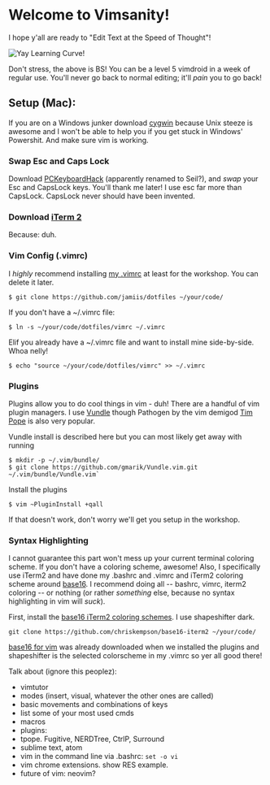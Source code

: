 # Welcome to Vimsanity!
I hope y'all are ready to "Edit Text at the Speed of Thought"!

![Yay Learning Curve!](http://www.thejach.com/imgs/vim_learning.jpg)

Don't stress, the above is BS! You can be a level 5 vimdroid in a week of regular use. You'll never go back to normal editing; it'll _pain_ you to go back!

## Setup (Mac):
If you are on a Windows junker download [cygwin](https://www.cygwin.com/install.html) because Unix steeze is awesome and I won't be able to help you if you get stuck in Windows' Powershit. And make sure vim is working.

### Swap Esc and Caps Lock
Download [PCKeyboardHack](https://pqrs.org/macosx/keyremap4macbook/seil.html.en) (apparently renamed to Seil?), and _swap_ your Esc and CapsLock keys. You'll thank me later! I use esc far more than CapsLock. CapsLock never should have been invented.

### Download [iTerm 2](http://www.iterm2.com/#/section/home)
Because: duh.

### Vim Config (.vimrc)
I _highly_ recommend installing [my .vimrc](https://github.com/jamiis/dotfiles/blob/master/vimrc) at least for the workshop. You can delete it later.

`$ git clone https://github.com/jamiis/dotfiles ~/your/code/`

If you don't have a ~/.vimrc file:

`$ ln -s ~/your/code/dotfiles/vimrc ~/.vimrc`

Elif you already have a ~/.vimrc file and want to install mine side-by-side. Whoa nelly!

`$ echo "source ~/your/code/dotfiles/vimrc" >> ~/.vimrc`

### Plugins
Plugins allow you to do cool things in vim - duh! There are a handful of vim plugin managers. I use [Vundle](https://github.com/gmarik/Vundle.vim) though Pathogen by the vim demigod [Tim Pope](https://github.com/tpope) is also very popular.

Vundle install is described here but you can most likely get away with running
```
$ mkdir -p ~/.vim/bundle/
$ git clone https://github.com/gmarik/Vundle.vim.git ~/.vim/bundle/Vundle.vim`
```

Install the plugins

`$ vim ~PluginInstall +qall`

If that doesn't work, don't worry we'll get you setup in the workshop.

### Syntax Highlighting
I cannot guarantee this part won't mess up your current terminal coloring scheme. If you don't have a coloring scheme, awesome! Also, I specifically use iTerm2 and have done my .bashrc and .vimrc and iTerm2 coloring scheme around [base16](https://github.com/chriskempson/base16). I recommend doing all -- bashrc, vimrc, iterm2 coloring -- or nothing (or rather _something_ else, because no syntax highlighting in vim will _suck_).

First, install the [base16 iTerm2 coloring schemes](https://github.com/chriskempson/base16-iterm2). I use shapeshifter dark.

`git clone https://github.com/chriskempson/base16-iterm2 ~/your/code/`

[base16 for vim](https://github.com/chriskempson/base16-vim) was already downloaded when we installed the plugins and shapeshifter is the selected colorscheme in my .vimrc so yer all good there!

Talk about (ignore this peoplez):

* vimtutor
* modes (insert, visual, whatever the other ones are called)
* basic movements and combinations of keys
* list some of your most used cmds
* macros
* plugins:
* tpope. Fugitive, NERDTree, CtrlP, Surround
* sublime text, atom
* vim in the command line via .bashrc: `set -o vi`
* vim chrome extensions. show RES example.
* future of vim: neovim?
